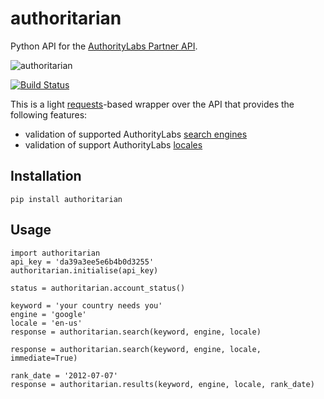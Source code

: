# authoritarian

Python API for the [AuthorityLabs Partner API](http://authoritylabs.com/api/partner-api/).

![authoritarian](https://github.com/michaeljoseph/authoritarian/raw/master/resources/you.jpg)

[![Build Status](https://secure.travis-ci.org/michaeljoseph/authoritarian.png)](http://travis-ci.org/michaeljoseph/authoritarian)

This is a light [requests](https://github.com/kennethreitz/requests)-based wrapper over the API that provides the following features:

* validation of supported AuthorityLabs [search engines](http://authoritylabs.com/api/reference/#engines)
* validation of support AuthorityLabs [locales](http://authoritylabs.com/api/reference/#countries)

## Installation

    pip install authoritarian

## Usage

    import authoritarian
    api_key = 'da39a3ee5e6b4b0d3255'
    authoritarian.initialise(api_key)

    status = authoritarian.account_status()
	
    keyword = 'your country needs you'
    engine = 'google'
    locale = 'en-us'
    response = authoritarian.search(keyword, engine, locale)
      
    response = authoritarian.search(keyword, engine, locale, immediate=True)

    rank_date = '2012-07-07'
    response = authoritarian.results(keyword, engine, locale, rank_date)
